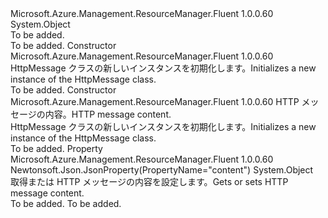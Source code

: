 <Type Name="HttpMessage" FullName="Microsoft.Azure.Management.ResourceManager.Fluent.Models.HttpMessage">
  <TypeSignature Language="C#" Value="public class HttpMessage" />
  <TypeSignature Language="ILAsm" Value=".class public auto ansi beforefieldinit HttpMessage extends System.Object" />
  <TypeSignature Language="DocId" Value="T:Microsoft.Azure.Management.ResourceManager.Fluent.Models.HttpMessage" />
  <TypeSignature Language="VB.NET" Value="Public Class HttpMessage" />
  <TypeSignature Language="F#" Value="type HttpMessage = class" />
  <AssemblyInfo>
    <AssemblyName>Microsoft.Azure.Management.ResourceManager.Fluent</AssemblyName>
    <AssemblyVersion>1.0.0.60</AssemblyVersion>
  </AssemblyInfo>
  <Base>
    <BaseTypeName>System.Object</BaseTypeName>
  </Base>
  <Interfaces />
  <Docs>
    <summary>To be added.</summary>
    <remarks>To be added.</remarks>
  </Docs>
  <Members>
    <Member MemberName=".ctor">
      <MemberSignature Language="C#" Value="public HttpMessage ();" />
      <MemberSignature Language="ILAsm" Value=".method public hidebysig specialname rtspecialname instance void .ctor() cil managed" />
      <MemberSignature Language="DocId" Value="M:Microsoft.Azure.Management.ResourceManager.Fluent.Models.HttpMessage.#ctor" />
      <MemberSignature Language="VB.NET" Value="Public Sub New ()" />
      <MemberType>Constructor</MemberType>
      <AssemblyInfo>
        <AssemblyName>Microsoft.Azure.Management.ResourceManager.Fluent</AssemblyName>
        <AssemblyVersion>1.0.0.60</AssemblyVersion>
      </AssemblyInfo>
      <Parameters />
      <Docs>
        <summary>
            <span data-ttu-id="f65c9-101">HttpMessage クラスの新しいインスタンスを初期化します。</span><span class="sxs-lookup"><span data-stu-id="f65c9-101">Initializes a new instance of the HttpMessage class.</span></span>
            </summary>
        <remarks>To be added.</remarks>
      </Docs>
    </Member>
    <Member MemberName=".ctor">
      <MemberSignature Language="C#" Value="public HttpMessage (object content = null);" />
      <MemberSignature Language="ILAsm" Value=".method public hidebysig specialname rtspecialname instance void .ctor(object content) cil managed" />
      <MemberSignature Language="DocId" Value="M:Microsoft.Azure.Management.ResourceManager.Fluent.Models.HttpMessage.#ctor(System.Object)" />
      <MemberSignature Language="VB.NET" Value="Public Sub New (Optional content As Object = null)" />
      <MemberSignature Language="F#" Value="new Microsoft.Azure.Management.ResourceManager.Fluent.Models.HttpMessage : obj -&gt; Microsoft.Azure.Management.ResourceManager.Fluent.Models.HttpMessage" Usage="new Microsoft.Azure.Management.ResourceManager.Fluent.Models.HttpMessage content" />
      <MemberType>Constructor</MemberType>
      <AssemblyInfo>
        <AssemblyName>Microsoft.Azure.Management.ResourceManager.Fluent</AssemblyName>
        <AssemblyVersion>1.0.0.60</AssemblyVersion>
      </AssemblyInfo>
      <Parameters>
        <Parameter Name="content" Type="System.Object" />
      </Parameters>
      <Docs>
        <param name="content"><span data-ttu-id="f65c9-102">HTTP メッセージの内容。</span><span class="sxs-lookup"><span data-stu-id="f65c9-102">HTTP message content.</span></span></param>
        <summary>
            <span data-ttu-id="f65c9-103">HttpMessage クラスの新しいインスタンスを初期化します。</span><span class="sxs-lookup"><span data-stu-id="f65c9-103">Initializes a new instance of the HttpMessage class.</span></span>
            </summary>
        <remarks>To be added.</remarks>
      </Docs>
    </Member>
    <Member MemberName="Content">
      <MemberSignature Language="C#" Value="public object Content { get; set; }" />
      <MemberSignature Language="ILAsm" Value=".property instance object Content" />
      <MemberSignature Language="DocId" Value="P:Microsoft.Azure.Management.ResourceManager.Fluent.Models.HttpMessage.Content" />
      <MemberSignature Language="VB.NET" Value="Public Property Content As Object" />
      <MemberSignature Language="F#" Value="member this.Content : obj with get, set" Usage="Microsoft.Azure.Management.ResourceManager.Fluent.Models.HttpMessage.Content" />
      <MemberType>Property</MemberType>
      <AssemblyInfo>
        <AssemblyName>Microsoft.Azure.Management.ResourceManager.Fluent</AssemblyName>
        <AssemblyVersion>1.0.0.60</AssemblyVersion>
      </AssemblyInfo>
      <Attributes>
        <Attribute>
          <AttributeName>Newtonsoft.Json.JsonProperty(PropertyName="content")</AttributeName>
        </Attribute>
      </Attributes>
      <ReturnValue>
        <ReturnType>System.Object</ReturnType>
      </ReturnValue>
      <Docs>
        <summary>
            <span data-ttu-id="f65c9-104">取得または HTTP メッセージの内容を設定します。</span><span class="sxs-lookup"><span data-stu-id="f65c9-104">Gets or sets HTTP message content.</span></span>
            </summary>
        <value>To be added.</value>
        <remarks>To be added.</remarks>
      </Docs>
    </Member>
  </Members>
</Type>